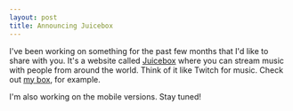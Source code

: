 ```yaml
---
layout: post
title: Announcing Juicebox
---
```


I've been working on something for the past few months that I'd like to share
with you. It's a website called [Juicebox](http://www.juicebox.dj/) where you
can stream music with people from around the world. Think of it like Twitch
for music. Check out [my box](http://www.juicebox.dj/lawrence), for example.

I'm also working on the mobile versions. Stay tuned!
